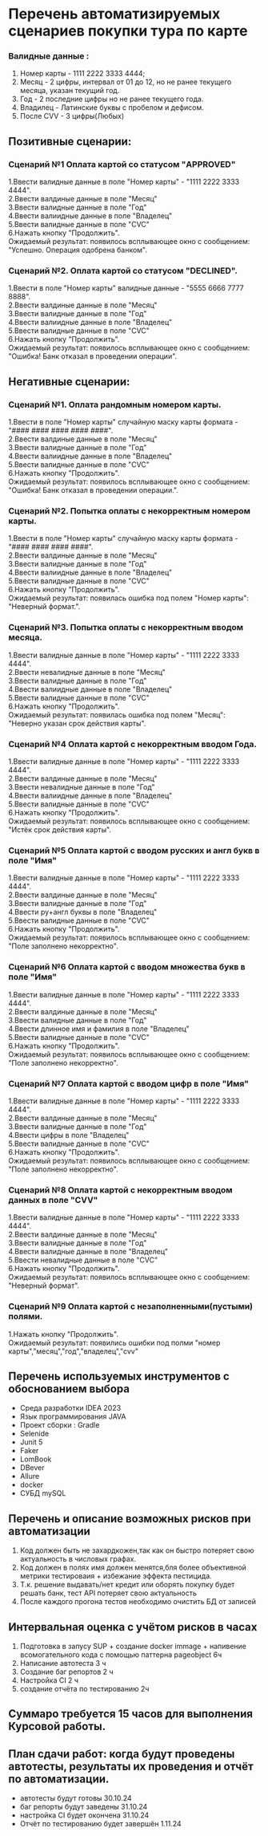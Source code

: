 # Перечень автоматизируемых сценариев покупки тура по карте

### Валидные данные :  
1. Номер карты -  1111 2222 3333 4444;
2. Месяц - 2 цифры, интервал от 01 до 12, но не ранее текущего месяца, указан текущий год.
3. Год - 2 последние цифры но не ранее текущего года.
4. Владилец - Латинские буквы с пробелом и дефисом.
5. После CVV - 3 цифры(Любых)

## Позитивные сценарии:

### Сценарий №1 Оплата картой со статусом "APPROVED"

1.Ввести валидные данные в поле "Номер карты" - "1111 2222 3333 4444".  
2.Ввести валдиные данные в поле "Месяц"  
3.Ввести валидные данные в поле "Год"  
4.Ввести валиидные данные в поле "Владелец"  
5.Ввести валидные данные в поле "CVC"  
6.Нажать кнопку "Продолжить".  
Ожидаемый результат: появилось всплывающее окно с сообщением: "Успешно. Операция одобрена банком".  

### Сценарий №2. Оплата картой со статусом "DECLINED".  

1.Ввести в поле "Номер карты" валидные данные - "5555 6666 7777 8888".  
2.Ввести валдиные данные в поле "Месяц"  
3.Ввести валидные данные в поле "Год"  
4.Ввести валиидные данные в поле "Владелец"  
5.Ввести валидные данные в поле "CVC"  
6.Нажать кнопку "Продолжить".  
Ожидаемый результат: появилось всплывающее окно с сообщением: "Ошибка! Банк отказал в проведении операции".  

## Негативные сценарии:  

### Сценарий №1. Оплата рандомным номером карты.  

1.Ввести в поле "Номер карты" случайную маску карты формата - "#### #### #### #### ####".  
2.Ввести валдиные данные в поле "Месяц"  
3.Ввести валидные данные в поле "Год"  
4.Ввести валиидные данные в поле "Владелец"  
5.Ввести валидные данные в поле "CVC"  
6.Нажать кнопку "Продолжить".  
Ожидаемый результат: появилось всплывающее окно с сообщением: "Ошибка! Банк отказал в проведении операции.".  

### Сценарий №2. Попытка оплаты с некорректным номером карты.

1.Ввести в поле "Номер карты" случайную маску карты формата - "#### #### #### ####".  
2.Ввести валдиные данные в поле "Месяц"  
3.Ввести валидные данные в поле "Год"  
4.Ввести валиидные данные в поле "Владелец"  
5.Ввести валидные данные в поле "CVC"  
6.Нажать кнопку "Продолжить".  
Ожидаемый результат: появилась ошибка под полем "Номер карты": "Неверный формат.".  

### Сценарий №3. Попытка оплаты с некорректным вводом месяца.

1.Ввести валидные данные в поле "Номер карты" - "1111 2222 3333 4444".    
2.Ввести невалидные данные в поле "Месяц"  
3.Ввести валидные данные в поле "Год"  
4.Ввести валиидные данные в поле "Владелец"  
5.Ввести валидные данные в поле "CVC"  
6.Нажать кнопку "Продолжить".  
Ожидаемый результат: появилась ошибка под полем "Месяц": "Неверно указан срок действия карты".  

### Сценарий №4 Оплата картой с некорректным вводом Года.

1.Ввести валидные данные в поле "Номер карты" - "1111 2222 3333 4444".  
2.Ввести валдиные данные в поле "Месяц"  
3.Ввести невалидные данные в поле "Год"  
4.Ввести валиидные данные в поле "Владелец"  
5.Ввести валидные данные в поле "CVC"  
6.Нажать кнопку "Продолжить".  
Ожидаемый результат: появилось всплывающее окно с сообщением: "Истёк срок действия карты".  

### Сценарий №5 Оплата картой с вводом русских и англ букв в поле "Имя"

1.Ввести валидные данные в поле "Номер карты" - "1111 2222 3333 4444".  
2.Ввести валдиные данные в поле "Месяц"  
3.Ввести валидные данные в поле "Год"  
4.Ввести ру+англ буквы в поле "Владелец"  
5.Ввести валидные данные в поле "CVC"  
6.Нажать кнопку "Продолжить".  
Ожидаемый результат: появилось всплывающее окно с сообщением: "Поле заполнено некорректно".  

### Сценарий №6 Оплата картой с вводом множества букв в поле "Имя"

1.Ввести валидные данные в поле "Номер карты" - "1111 2222 3333 4444".  
2.Ввести валдиные данные в поле "Месяц"  
3.Ввести валидные данные в поле "Год"  
4.Ввести длинное имя и фамилия в поле "Владелец"  
5.Ввести валидные данные в поле "CVC"  
6.Нажать кнопку "Продолжить".  
Ожидаемый результат: появилось всплывающее окно с сообщением: "Поле заполнено некорректно".  

### Сценарий №7 Оплата картой с вводом цифр в поле "Имя"

1.Ввести валидные данные в поле "Номер карты" - "1111 2222 3333 4444".  
2.Ввести валдиные данные в поле "Месяц"  
3.Ввести валидные данные в поле "Год"  
4.Ввести цифры в поле "Владелец"  
5.Ввести валидные данные в поле "CVC"  
6.Нажать кнопку "Продолжить".  
Ожидаемый результат: появилось всплывающее окно с сообщением: "Поле заполнено некорректно".  

### Сценарий №8 Оплата картой с некорректным вводом данных  в поле "CVV"

1.Ввести валидные данные в поле "Номер карты" - "1111 2222 3333 4444".  
2.Ввести валдиные данные в поле "Месяц"  
3.Ввести валидные данные в поле "Год"  
4.Ввести валидные данные в поле "Владелец"  
5.Ввести невалидные данные в поле "CVC"  
6.Нажать кнопку "Продолжить".  
Ожидаемый результат: появилось всплывающее окно с сообщением: "Неверный формат".  

### Сценарий №9 Оплата картой с незаполненными(пустыми) полями.

1.Нажать кнопку "Продолжить".  
Ожидаемый результат: появились ошибки под полми "номер карты","месяц","год","владелец","cvv"


## Перечень используемых инструментов с обоснованием выбора
- Среда разработки  IDEA 2023
- Язык программирования JAVA
- Проект сборки : Gradle
- Selenide
- Junit 5
- Faker
- LomBook
- DBever
- Allure
- docker
- СУБД mySQL

## Перечень и описание возможных рисков при автоматизации
 1) Код должен быть не захардкожен,так как он быстро потеряет свою актуальность в числовых графах.
 2) Код должен в полях имя должен менятся,бля более объективной метрики тестироваия + избежание эффекта пестицида.
 3) Т.к. решение выдавать/нет кредит или оборять покупку будет решать банк, тест API потеряет свою актуальность
 4) После каждого прогона тестов необходимо очистить БД от записей

 ## Интервальная оценка с учётом рисков в часах
 1) Подготовка в запусу SUP + создание docker immage + напивение всомогательного кода с помощью паттерна pageobject 6ч 
 2) Написание автотеста 3 ч
 3) Создание баг репортов 2 ч
 4) Настройка CI 2 ч
 5) создание отчёта по тестированию 2ч
## Cуммаро требуется 15 часов для выполнения Курсовой работы.

## План сдачи работ: когда будут проведены автотесты, результаты их проведения и отчёт по автоматизации.
- автотесты будут готовы 30.10.24
- баг репорты будут заведены 31.10.24
- настройка CI будет окончена 31.10.24
- Отчёт по тестированию будет завершён 1.11.24
